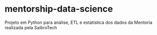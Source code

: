 # mentorship-data-science
Projeto em Python para análise, ETL e estatística dos dados da Mentoria realizada pela SaibroTech
